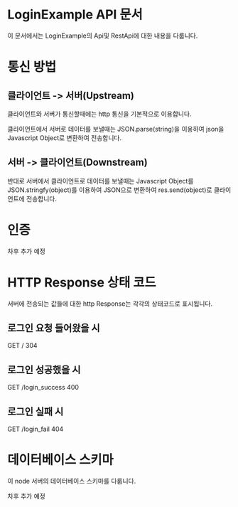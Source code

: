 LoginExample API 문서
====================

이 문서에서는 LoginExample의 Api및 RestApi에 대한 내용을 다룹니다.


통신 방법
=======

클라이언트 -> 서버(Upstream)
------------------------
클라이언트와 서버가 통신할때에는 http 통신을 기본적으로 이용합니다.

클라이언트에서 서버로 데이터를 보낼때는 JSON.parse(string)을 이용하여 json을 Javascript Object로 변환하여 전송합니다.


서버 -> 클라이언트(Downstream)
--------------------------
반대로 서버에서 클라이언트로 데이터를 보낼때는 Javascript Object를 JSON.stringfy(object)를 이용하여 JSON으로 변환하여 res.send(object)로 클라이언트에 전송합니다.


인증
===

차후 추가 예정

HTTP Response 상태 코드
====================

서버에 전송되는 값들에 대한 http Response는 각각의 상태코드로 표시됩니다.

로그인 요청 들어왔을 시
------------------
GET / 304

로그인 성공했을 시
--------------
GET /login_success 400

로그인 실패 시
-------------
GET /login_fail 404


데이터베이스 스키마
================
이 node 서버의 데이터베이스 스키마를 다룹니다.

차후 추가 예정
